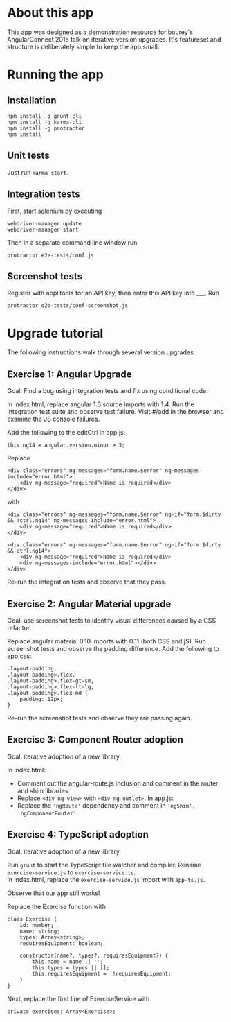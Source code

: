 # About this app

This app was designed as a demonstration resource for bourey's AngularConnect 2015 talk on iterative 
version upgrades.  It's featureset and structure is deliberately simple to keep the app small.


# Running the app

## Installation

```
npm install -g grunt-cli
npm install -g karma-cli
npm install -g protractor
npm install
```

## Unit tests

Just run `karma start`.

## Integration tests

First, start selenium by executing

```
webdriver-manager update
webdriver-manager start
```

Then in a separate command line window run 
```
protractor e2e-tests/conf.js
```

## Screenshot tests

Register with applitools for an API key, then enter this API key into ___.  Run
```
protractor e2e-tests/conf-screenshot.js
```

# Upgrade tutorial

The following instructions walk through several version upgrades.


## Exercise 1: Angular Upgrade

Goal: Find a bug using integration tests and fix using conditional code.

In index.html, replace angular 1.3 source imports with 1.4.
Run the integration test suite and observe test failure.
Visit #/add in the browser and examine the JS console failures.

Add the following to the editCtrl in app.js:
```
this.ng14 = angular.version.minor > 3;
```

Replace

```
<div class="errors" ng-messages="form.name.$error" ng-messages-include="error.html">
	<div ng-message="required">Name is required</div>
</div>
```

with

```
<div class="errors" ng-messages="form.name.$error" ng-if="form.$dirty && !ctrl.ng14" ng-messages-include="error.html">
	<div ng-message="required">Name is required</div>
</div>

<div class="errors" ng-messages="form.name.$error" ng-if="form.$dirty && ctrl.ng14">
	<div ng-message="required">Name is required</div>
	<div ng-messages-include="error.html"></div>
</div>
```

Re-run the integration tests and observe that they pass.


## Exercise 2: Angular Material upgrade

Goal: use screenshot tests to identify visual differences caused by a CSS refactor.

Replace angular material 0.10 imports with 0.11 (both CSS and jS).
Run screenshot tests and observe the padding difference.
Add the following to app.css:
```
.layout-padding, 
.layout-padding>.flex, 
.layout-padding>.flex-gt-sm, 
.layout-padding>.flex-lt-lg, 
.layout-padding>.flex-md {
	padding: 12px;
}
```
Re-run the screenshot tests and observe they are passing again.


## Exercise 3: Component Router adoption

Goal: iterative adoption of a new library.

In index.html:
* Comment out the angular-route.js inclusion and comment in the router and shim libraries.
* Replace `<div ng-view>` with `<div ng-outlet>`.
In app.js:
* Replace the `'ngRoute'` dependency and comment in `'ngShim', 'ngComponentRouter'`.


## Exercise 4: TypeScript adoption

Goal: iterative adoption of a new library.

Run `grunt` to start the TypeScript file watcher and compiler.
Rename `exercise-service.js` to `exercise-service.ts`.  
In index.html, replace the `exercise-service.js` import with `app-ts.js`.

Observe that our app still works!

Replace the Exercise function with
```
class Exercise {
    id: number;
    name: string;
    types: Array<string>;
    requiresEquipment: boolean;

    constructor(name?, types?, requiresEquipment?) {
        this.name = name || '';
        this.types = types || [];
        this.requiresEquipment = !!requiresEquipment;
    }
}
```

Next, replace the first line of ExerciseService with

```
private exercises: Array<Exercise>;
```

